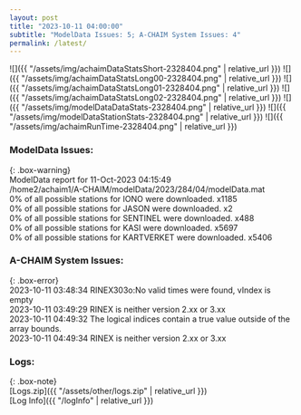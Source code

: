 ```yaml
---
layout: post
title: "2023-10-11 04:00:00"
subtitle: "ModelData Issues: 5; A-CHAIM System Issues: 4"
permalink: /latest/
---
```


![]({{ "/assets/img/achaimDataStatsShort-2328404.png" | relative_url }})
![]({{ "/assets/img/achaimDataStatsLong00-2328404.png" | relative_url }})
![]({{ "/assets/img/achaimDataStatsLong01-2328404.png" | relative_url }})
![]({{ "/assets/img/achaimDataStatsLong02-2328404.png" | relative_url }})
![]({{ "/assets/img/modelDataDataStats-2328404.png" | relative_url }})
![]({{ "/assets/img/modelDataStationStats-2328404.png" | relative_url }})
![]({{ "/assets/img/achaimRunTime-2328404.png" | relative_url }})


### ModelData Issues:  
  
{: .box-warning}  
 ModelData report for 11-Oct-2023 04:15:49   
 /home2/achaim1/A-CHAIM/modelData/2023/284/04/modelData.mat   
 0% of all possible stations for IONO were downloaded. x1185   
 0% of all possible stations for JASON were downloaded. x2   
 0% of all possible stations for SENTINEL were downloaded. x488   
 0% of all possible stations for KASI were downloaded. x5697   
 0% of all possible stations for KARTVERKET were downloaded. x5406   
  
### A-CHAIM System Issues:  
  
{: .box-error}  
2023-10-11 03:48:34 RINEX303o:No valid times were found, vIndex is empty  
2023-10-11 03:49:29 RINEX is neither version 2.xx or 3.xx  
2023-10-11 04:49:32 The logical indices contain a true value outside of the array bounds.  
2023-10-11 04:49:34 RINEX is neither version 2.xx or 3.xx  

### Logs:  
  
{: .box-note}  
[Logs.zip]({{ "/assets/other/logs.zip" | relative_url }})  
[Log Info]({{ "/logInfo" | relative_url }})  
